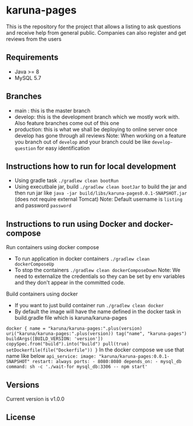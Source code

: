 # karuna-pages
This is the repository for the project that allows a listing to ask questions and receive help from general public.
Companies can also register and get reviews from the users

## Requirements
- Java >= 8 
- MySQL 5.7

## Branches
- main : this is the master branch
- develop: this is the development branch which we mostly work with. Also feature branches come out of this one
- production: this is what we shall be deploying to online server once develop has gone through all reviews
Note: When working on a feature you branch out of `develop` and your branch could be like `develop-question` for easy identification

## Instructions how to run for local development
- Using gradle task `./gradlew clean bootRun` 
- Using executbale jar, build `./gradlew clean bootJar` to build the jar and then run jar like `java -jar build/libs/karuna-pages0.0.1-SNAPSHOT.jar` (does not require external Tomcat)
Note: Default username is `listing` and password `password`

## Instructions to run using Docker and docker-compose
Run containers using docker compose
- To run application in docker containers `./gradlew clean dockerComposeUp` 
- To stop the containers `./gradlew clean dockerComposeDown`
Note: We need to externalize the credentials so they can be set by env variables and they don't appear in the committed code.

Build containers using docker
- If you want to just build container run `./gradlew clean docker` 
- By default the image will have the name defined in the docker task in build.gradle file which is karuna/karuna-pages

`docker {
    name = "karuna/karuna-pages:".plus(version)
    uri("karuna/karuna-pages:".plus(version))
    tag("name", "karuna-pages")
    buildArgs([BUILD_VERSION: 'version'])
    copySpec.from("build").into("build")
    pull(true)
    setDockerfile(file("Dockerfile"))
}`
In the docker compose we use that name like below 
`api_service:
    image: "karuna/karuna-pages:0.0.1-SNAPSHOT"
    restart: always
    ports:
      - 8080:8080
    depends_on:
      - mysql_db
    command: sh -c './wait-for mysql_db:3306 -- npm start'`
    
## Versions
Current version is v1.0.0

## License
